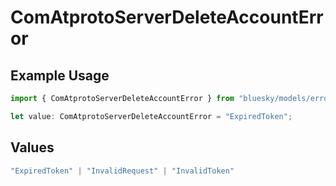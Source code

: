 # ComAtprotoServerDeleteAccountError

## Example Usage

```typescript
import { ComAtprotoServerDeleteAccountError } from "bluesky/models/errors";

let value: ComAtprotoServerDeleteAccountError = "ExpiredToken";
```

## Values

```typescript
"ExpiredToken" | "InvalidRequest" | "InvalidToken"
```